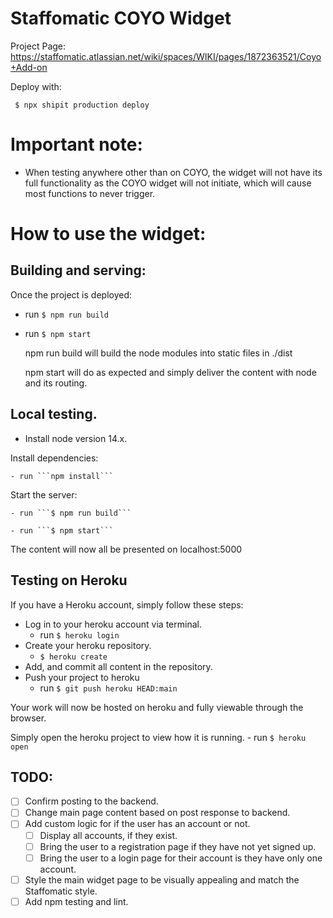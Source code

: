 # Staffomatic COYO Widget

Project Page: https://staffomatic.atlassian.net/wiki/spaces/WIKI/pages/1872363521/Coyo+Add-on

Deploy with:

```
 $ npx shipit production deploy
```

# Important note:
  - When testing anywhere other than on COYO, the widget will not have its full functionality as the COYO widget will not initiate, which will cause most functions to never trigger.

# How to use the widget:

## Building and serving:
  Once the project is deployed:
  - run ```$ npm run build```
  - run ```$ npm start```

    npm run build will build the node modules into static files in ./dist

    npm start will do as expected and simply deliver the content with node and its routing.

## Local testing.
  - Install node version 14.x.

  Install dependencies:

    - run ```npm install```

  Start the server:

    - run ```$ npm run build```

    - run ```$ npm start```

  The content will now all be presented on localhost:5000

## Testing on Heroku
  If you have a Heroku account, simply follow these steps:
  
  - Log in to your heroku account via terminal.
    - run ```$ heroku login```
  - Create your heroku repository.
    - ```$ heroku create```
  - Add, and commit all content in the repository.
  - Push your project to heroku
    - run ```$ git push heroku HEAD:main```

  Your work will now be hosted on heroku and fully viewable through the browser.
  
  Simply open the heroku project to view how it is running.
    - run ```$ heroku open``` 

## TODO:

- [ ] Confirm posting to the backend.
- [ ] Change main page content based on post response to backend.
- [ ] Add custom logic for if the user has an account or not.
  - [ ] Display all accounts, if they exist.
  - [ ] Bring the user to a registration page if they have not yet signed up.
  - [ ] Bring the user to a login page for their account is they have only one account.
- [ ] Style the main widget page to be visually appealing and match the Staffomatic style.
- [ ] Add npm testing and lint.